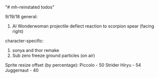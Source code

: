 "# mh-reinstated todos" 

9/19/18
general:
1. AI
Wonderwoman projectile deflect reaction to scorpion spear (facing right)

character-specific:

1. sonya and thor remake
2. Sub zero freeze ground particles (on air)

Sprite resize offset (by percentage):
Piccolo - 50
Strider Hiryu - 54
Juggernaut - 40